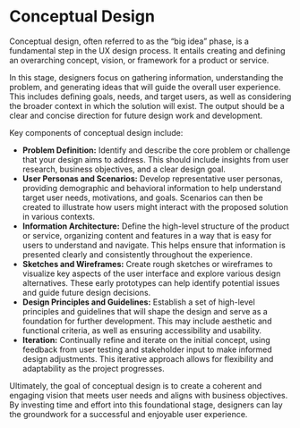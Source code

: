 # Conceptual Design

Conceptual design, often referred to as the “big idea” phase, is a fundamental step in the UX design process. It entails creating and defining an overarching concept, vision, or framework for a product or service.

In this stage, designers focus on gathering information, understanding the problem, and generating ideas that will guide the overall user experience. This includes defining goals, needs, and target users, as well as considering the broader context in which the solution will exist. The output should be a clear and concise direction for future design work and development.

Key components of conceptual design include:

- **Problem Definition:** Identify and describe the core problem or challenge that your design aims to address. This should include insights from user research, business objectives, and a clear design goal.
- **User Personas and Scenarios:** Develop representative user personas, providing demographic and behavioral information to help understand target user needs, motivations, and goals. Scenarios can then be created to illustrate how users might interact with the proposed solution in various contexts.
- **Information Architecture:** Define the high-level structure of the product or service, organizing content and features in a way that is easy for users to understand and navigate. This helps ensure that information is presented clearly and consistently throughout the experience.
- **Sketches and Wireframes:** Create rough sketches or wireframes to visualize key aspects of the user interface and explore various design alternatives. These early prototypes can help identify potential issues and guide future design decisions.
- **Design Principles and Guidelines:** Establish a set of high-level principles and guidelines that will shape the design and serve as a foundation for further development. This may include aesthetic and functional criteria, as well as ensuring accessibility and usability.
- **Iteration:** Continually refine and iterate on the initial concept, using feedback from user testing and stakeholder input to make informed design adjustments. This iterative approach allows for flexibility and adaptability as the project progresses.

Ultimately, the goal of conceptual design is to create a coherent and engaging vision that meets user needs and aligns with business objectives. By investing time and effort into this foundational stage, designers can lay the groundwork for a successful and enjoyable user experience.

